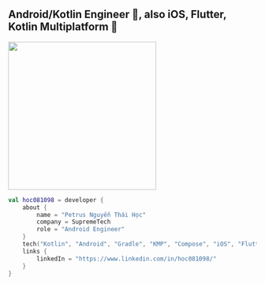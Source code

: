 ## Android/Kotlin Engineer 🌸, also iOS, Flutter, Kotlin Multiplatform 🌼

<img src="https://raw.github.com/st-hocnguyen/st-hocnguyen/main/banner.png" width="300"/>

```kotlin
val hoc081098 = developer {
    about {
        name = "Petrus Nguyễn Thái Học"
        company = SupremeTech
        role = "Android Engineer"
    }
    tech("Kotlin", "Android", "Gradle", "KMP", "Compose", "iOS", "Flutter")
    links {
        linkedIn = "https://www.linkedin.com/in/hoc081098/"
    }
}
```
